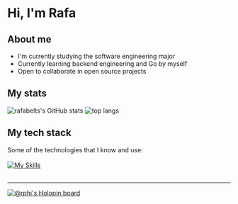 # Hi, I'm Rafa
## About me
- I'm currently studying the software engineering major
- Currently learning backend engineering and Go by myself
- Open to collaborate in open source projects
## My stats
![rafabelts's GitHub stats](https://github-readme-stats.vercel.app/api?username=rafabelts&show_icons=true&hide_border=true&line_height=20&theme=github_dark)
![top langs](https://github-readme-stats.vercel.app/api/top-langs/?username=rafabelts&layout=compact&hide_border=true&theme=github_dark)

## My tech stack
Some of the technologies that I know and use:</br></br>
[![My Skills](https://skillicons.dev/icons?i=js,ts,react,nodejs,figma,git,github,python,vim&theme=dark)](https://skillicons.dev)</br></br>

----
[![@rphi's Holopin board](https://holopin.io/api/user/board?user=rafabelts)](https://holopin.io/@rafabelts)
